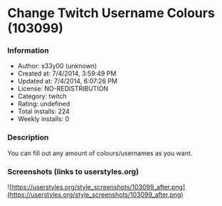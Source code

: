 # Change Twitch Username Colours (103099)

### Information
- Author: s33y00 (unknown)
- Created at: 7/4/2014, 3:59:49 PM
- Updated at: 7/4/2014, 6:07:26 PM
- License: NO-REDISTRIBUTION
- Category: twitch
- Rating: undefined
- Total installs: 224
- Weekly installs: 0


### Description
You can fill out any amount of colours/usernames as you want.


### Screenshots (links to userstyles.org)
![https://userstyles.org/style_screenshots/103099_after.png](https://userstyles.org/style_screenshots/103099_after.png)


